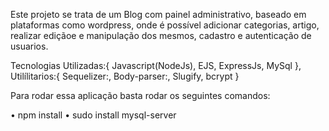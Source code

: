 Este projeto se trata de um Blog com painel administrativo, baseado em plataformas como wordpress, onde é possível adicionar categorias, artigo, realizar ediçãoe e manipulação dos mesmos, cadastro e autenticação de usuarios.

Tecnologias Utilizadas:{
	Javascript(NodeJs),
	EJS,
	ExpressJs,
	MySql
},
Utilílitarios:{ Sequelizer:,
	Body-parser:,
	Slugify,
	bcrypt
}

Para rodar essa aplicação basta rodar os seguintes comandos:

• npm install • sudo install mysql-server
